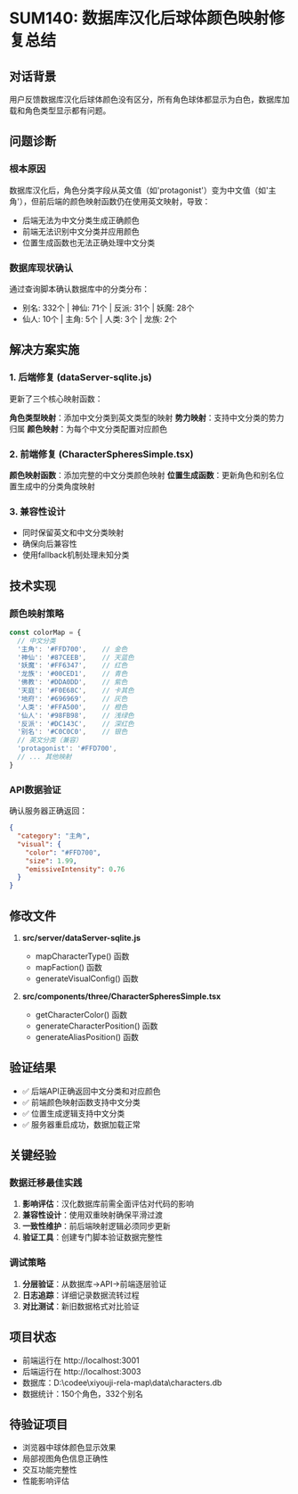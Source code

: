 # SUM140: 数据库汉化后球体颜色映射修复总结

## 对话背景
用户反馈数据库汉化后球体颜色没有区分，所有角色球体都显示为白色，数据库加载和角色类型显示都有问题。

## 问题诊断

### 根本原因
数据库汉化后，角色分类字段从英文值（如'protagonist'）变为中文值（如'主角'），但前后端的颜色映射函数仍在使用英文映射，导致：
- 后端无法为中文分类生成正确颜色
- 前端无法识别中文分类并应用颜色
- 位置生成函数也无法正确处理中文分类

### 数据库现状确认
通过查询脚本确认数据库中的分类分布：
- 别名: 332个 | 神仙: 71个 | 反派: 31个 | 妖魔: 28个
- 仙人: 10个 | 主角: 5个 | 人类: 3个 | 龙族: 2个

## 解决方案实施

### 1. 后端修复 (dataServer-sqlite.js)
更新了三个核心映射函数：

**角色类型映射**：添加中文分类到英文类型的映射
**势力映射**：支持中文分类的势力归属
**颜色映射**：为每个中文分类配置对应颜色

### 2. 前端修复 (CharacterSpheresSimple.tsx)
**颜色映射函数**：添加完整的中文分类颜色映射
**位置生成函数**：更新角色和别名位置生成中的分类角度映射

### 3. 兼容性设计
- 同时保留英文和中文分类映射
- 确保向后兼容性
- 使用fallback机制处理未知分类

## 技术实现

### 颜色映射策略
```javascript
const colorMap = {
  // 中文分类
  '主角': '#FFD700',    // 金色
  '神仙': '#87CEEB',    // 天蓝色
  '妖魔': '#FF6347',    // 红色
  '龙族': '#00CED1',    // 青色
  '佛教': '#DDA0DD',    // 紫色
  '天庭': '#F0E68C',    // 卡其色
  '地府': '#696969',    // 灰色
  '人类': '#FFA500',    // 橙色
  '仙人': '#98FB98',    // 浅绿色
  '反派': '#DC143C',    // 深红色
  '别名': '#C0C0C0',    // 银色
  // 英文分类（兼容）
  'protagonist': '#FFD700',
  // ... 其他映射
}
```

### API数据验证
确认服务器正确返回：
```json
{
  "category": "主角",
  "visual": {
    "color": "#FFD700",
    "size": 1.99,
    "emissiveIntensity": 0.76
  }
}
```

## 修改文件
1. **src/server/dataServer-sqlite.js**
   - mapCharacterType() 函数
   - mapFaction() 函数  
   - generateVisualConfig() 函数

2. **src/components/three/CharacterSpheresSimple.tsx**
   - getCharacterColor() 函数
   - generateCharacterPosition() 函数
   - generateAliasPosition() 函数

## 验证结果
- ✅ 后端API正确返回中文分类和对应颜色
- ✅ 前端颜色映射函数支持中文分类
- ✅ 位置生成逻辑支持中文分类
- ✅ 服务器重启成功，数据加载正常

## 关键经验

### 数据迁移最佳实践
1. **影响评估**：汉化数据库前需全面评估对代码的影响
2. **兼容性设计**：使用双重映射确保平滑过渡
3. **一致性维护**：前后端映射逻辑必须同步更新
4. **验证工具**：创建专门脚本验证数据完整性

### 调试策略
1. **分层验证**：从数据库→API→前端逐层验证
2. **日志追踪**：详细记录数据流转过程
3. **对比测试**：新旧数据格式对比验证

## 项目状态
- 前端运行在 http://localhost:3001
- 后端运行在 http://localhost:3003  
- 数据库：D:\codee\xiyouji-rela-map\data\characters.db
- 数据统计：150个角色，332个别名

## 待验证项目
- 浏览器中球体颜色显示效果
- 局部视图角色信息正确性
- 交互功能完整性
- 性能影响评估
